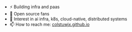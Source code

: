 - ⚡ Building infra and paas
- 🌱 Open source fans
- 🔭 Interest in ai infra, k8s, cloud-native, distributed systems
- 📫 How to reach me: [colstuwjx.github.io](https://colstuwjx.github.io)
